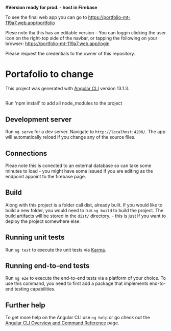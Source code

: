 **#Version ready for prod. - host in Firebase**

To see the final web app you can go to https://portfolio-mt-119a7.web.app/portfolio

Plese note tha this has an editable version - You can loggin clicking the user icon on the right-top side of the navbar, or tapping the following on your browser: https://portfolio-mt-119a7.web.app/login

Please request the credentials to the owner of this repository.

# Portafolio to change

This project was generated with [Angular CLI](https://github.com/angular/angular-cli) version 13.1.3.

##

Run 'npm install' to add all node_modules to the project

## Development server

Run `ng serve` for a dev server. Navigate to `http://localhost:4200/`. The app will automatically reload if you change any of the source files.

## Connections

Pleae note this is conected to an external database so can take some minutes to load - you might have some issued if you are editing as the endpoint appoint to the firebase page. 

## Build

Along with this project is a folder call dist, already built.
If you would like to build a new folder, you would need to run `ng build` to build the project. The build artifacts will be stored in the `dist/` directory. - this is just if you want to deploy the project somewhere else. 

## Running unit tests

Run `ng test` to execute the unit tests via [Karma](https://karma-runner.github.io).

## Running end-to-end tests

Run `ng e2e` to execute the end-to-end tests via a platform of your choice. To use this command, you need to first add a package that implements end-to-end testing capabilities.

## Further help

To get more help on the Angular CLI use `ng help` or go check out the [Angular CLI Overview and Command Reference](https://angular.io/cli) page.
